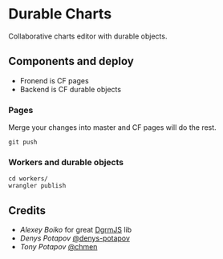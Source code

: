 # Durable Charts

Collaborative charts editor with durable objects.

## Components and deploy

- Fronend is CF pages
- Backend is CF durable objects

### Pages

Merge your changes into master and CF pages will do the rest.
	
	git push

### Workers and durable objects

	cd workers/
	wrangler publish

## Credits

- *Alexey Boiko* for great [DgrmJS](https://github.com/AlexeyBoiko/DgrmJS) lib
- *Denys Potapov* [@denys-potapov](https://github.com/denys-potapov)
- *Tony Potapov* [@chmen](https://github.com/chmen)
